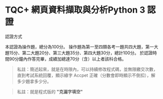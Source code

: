 # **TQC+ 網頁資料擷取與分析Python 3** 認證

認證方式

本認證為操作題，總分為100分。
操作題為第一至四類各考一題共四大題，第一大題15分、第二大題20分、第三大題35分、第四大題30分，總計100分。
於認證時間90分鐘內作答完畢，成績加總達70分（含）以上者該科合格。

> 私註：簡述起來，就是在時限內，可以持續修改程式碼，並無限繳交次數，直到考試系統回覆，顯示綠字 Accpet 正確（分數會即時顯示不倒扣），解多少題拿多少分。

> 私註：就是程式版的 **"克漏字填空"**

